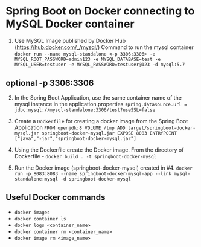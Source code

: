 # Spring Boot on Docker connecting to MySQL Docker container

1. Use MySQL Image published by Docker Hub (https://hub.docker.com/_/mysql/)
Command to run the mysql container
`docker run --name mysql-standalone <-p 3306:3306> -e MYSQL_ROOT_PASSWORD=admin123 -e MYSQL_DATABASE=test -e MYSQL_USER=testuser -e MYSQL_PASSWORD=testuser@123 -d mysql:5.7`

## optional -p 3306:3306

2. In the Spring Boot Application, use the same container name of the mysql instance in the application.properties
`spring.datasource.url = jdbc:mysql://mysql-standalone:3306/test?useSSL=false`

3. Create a `Dockerfile` for creating a docker image from the Spring Boot Application
`FROM openjdk:8
VOLUME /tmp
ADD target/springboot-docker-mysql.jar springboot-docker-mysql.jar
EXPOSE 8083
ENTRYPOINT ["java","-jar","springboot-docker-mysql.jar"]`

4. Using the Dockerfile create the Docker image.
From the directory of Dockerfile - `docker build . -t springboot-docker-mysql`

5. Run the Docker image (springboot-docker-mysql) created in #4.
`docker run -p 8083:8083 --name springboot-docker-mysql-app --link mysql-standalone:mysql -d springboot-docker-mysql`

## Useful Docker commands
- `docker images`
- `docker container ls`
- `docker logs <container_name>`
- `docker container rm <container_name>`
- `docker image rm <image_name>`
